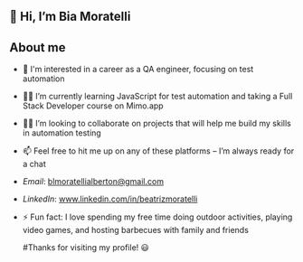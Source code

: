 ## 👋 Hi, I’m Bia Moratelli

  ## About me
  
- 👀 I'm interested in a career as a QA engineer, focusing on test automation
- 👩‍💻 I’m currently learning JavaScript for test automation and taking a Full Stack Developer course on Mimo.app
- 👩‍🏫 I’m looking to collaborate on projects that will help me build my skills in automation testing
- 📫 Feel free to hit me up on any of these platforms – I’m always ready for a chat
- *Email*: blmoratellialberton@gmail.com
- *LinkedIn*: www.linkedin.com/in/beatrizmoratelli
  
- ⚡ Fun fact:
I love spending my free time doing outdoor activities, playing video games, and hosting barbecues with family and friends
 
    #Thanks for visiting my profile! 😃 

<!---
blmoratelli/blmoratelli is a ✨ special ✨ repository because its `README.md` (this file) appears on your GitHub profile.
You can click the Preview link to take a look at your changes.
--->
